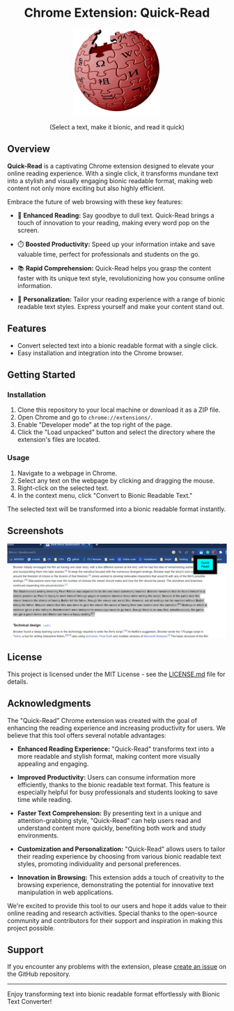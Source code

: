 <h1 align='center'>Chrome Extension: Quick-Read</h1>

<div align="center">
  <img src="imgs/icon-128.png" alt="Extension Logo" width="200">
  <p>(Select a text, make it bionic, and read it quick)</p>
</div>

## Overview

**Quick-Read** is a captivating Chrome extension designed to elevate your online reading experience. With a single click, it transforms mundane text into a stylish and visually engaging bionic readable format, making web content not only more exciting but also highly efficient.

Embrace the future of web browsing with these key features:

- 🚀 **Enhanced Reading:** Say goodbye to dull text. Quick-Read brings a touch of innovation to your reading, making every word pop on the screen.

- ⏱️ **Boosted Productivity:** Speed up your information intake and save valuable time, perfect for professionals and students on the go.

- 📚 **Rapid Comprehension:** Quick-Read helps you grasp the content faster with its unique text style, revolutionizing how you consume online information.

- 🎨 **Personalization:** Tailor your reading experience with a range of bionic readable text styles. Express yourself and make your content stand out.

## Features

- Convert selected text into a bionic readable format with a single click.
- Easy installation and integration into the Chrome browser.

## Getting Started

### Installation

1. Clone this repository to your local machine or download it as a ZIP file.
2. Open Chrome and go to `chrome://extensions/`.
3. Enable "Developer mode" at the top right of the page.
4. Click the "Load unpacked" button and select the directory where the extension's files are located.

### Usage

1. Navigate to a webpage in Chrome.
2. Select any text on the webpage by clicking and dragging the mouse.
3. Right-click on the selected text.
4. In the context menu, click "Convert to Bionic Readable Text."

The selected text will be transformed into a bionic readable format instantly.

## Screenshots

<div align="center">
  <img src="imgs/screenshot.png" alt="Extension Logo" width="900">
</div>

## License

This project is licensed under the MIT License - see the [LICENSE.md](LICENSE.md) file for details.

## Acknowledgments

The "Quick-Read" Chrome extension was created with the goal of enhancing the reading experience and increasing productivity for users. We believe that this tool offers several notable advantages:

- **Enhanced Reading Experience:** "Quick-Read" transforms text into a more readable and stylish format, making content more visually appealing and engaging.

- **Improved Productivity:** Users can consume information more efficiently, thanks to the bionic readable text format. This feature is especially helpful for busy professionals and students looking to save time while reading.

- **Faster Text Comprehension:** By presenting text in a unique and attention-grabbing style, "Quick-Read" can help users read and understand content more quickly, benefiting both work and study environments.

- **Customization and Personalization:** "Quick-Read" allows users to tailor their reading experience by choosing from various bionic readable text styles, promoting individuality and personal preferences.

- **Innovation in Browsing:** This extension adds a touch of creativity to the browsing experience, demonstrating the potential for innovative text manipulation in web applications.

We're excited to provide this tool to our users and hope it adds value to their online reading and research activities.
Special thanks to the open-source community and contributors for their support and inspiration in making this project possible.

## Support

If you encounter any problems with the extension, please [create an issue](https://github.com/Madhav-MKNC/quick-read/issue) on the GitHub repository.

---

Enjoy transforming text into bionic readable format effortlessly with Bionic Text Converter!
